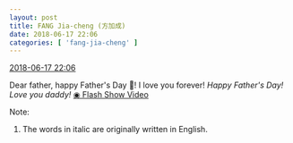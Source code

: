 ```yaml
---
layout: post
title: FANG Jia-cheng (方加成)
date: 2018-06-17 22:06
categories: [ 'fang-jia-cheng' ]
---
```


<div class="weibo-info">
  <a href="https://weibo.com/6505661195/GlPjLFmOd">2018-06-17 22:06</a>
</div>

Dear father, happy Father's Day 🎉! I love you forever! *Happy Father's Day! Love you daddy!* [◉ Flash Show Video](https://weibo.com/tv/v/GlPjLFmOd)

<!-- more -->

Note:
1. The words in italic are originally written in English.
